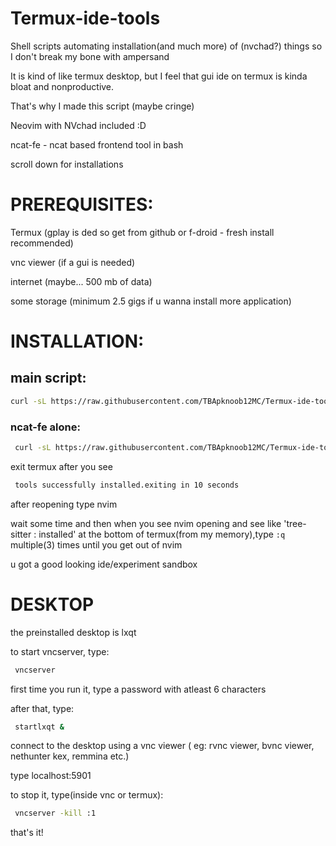 # Termux-ide-tools
Shell scripts automating installation(and much more) of (nvchad?) things so I don't break my bone with ampersand 

It is kind of like termux desktop, but I feel that gui ide on termux is kinda bloat and nonproductive.

That's why I made this script (maybe cringe)

Neovim with NVchad included :D

ncat-fe - ncat based frontend tool in bash 

scroll down for installations

# PREREQUISITES:

Termux (gplay is ded so get from github or f-droid - fresh install recommended)

vnc viewer (if a gui is needed)

internet (maybe... 500 mb of data)


some storage (minimum 2.5 gigs if u wanna install more application)

# INSTALLATION:

## main script:

```sh
curl -sL https://raw.githubusercontent.com/TBApknoob12MC/Termux-ide-tools/main/install.sh | bash
```
### ncat-fe alone:

```sh
 curl -sL https://raw.githubusercontent.com/TBApknoob12MC/Termux-ide-tools/main/ncfe-install.sh | bash
```

exit termux after you see 
```sh
 tools successfully installed.exiting in 10 seconds
```

after reopening type nvim 

wait some time and then when you see nvim opening and see like 'tree-sitter : installed' at the bottom of termux(from my memory),type `:q` multiple(3) times until you get out of nvim

u got a good looking ide/experiment sandbox

# DESKTOP

the preinstalled desktop is lxqt

to start vncserver, type:

```sh
 vncserver
```

first time you run it, type a password with atleast 6 characters

after that, type:

```sh
 startlxqt &
```

connect to the desktop using a vnc viewer ( eg: rvnc viewer, bvnc viewer, nethunter kex, remmina etc.)

type localhost:5901

to stop it, type(inside vnc or termux):

```sh
 vncserver -kill :1
```

that's it!
